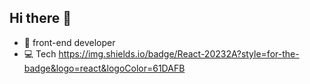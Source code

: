 ## Hi there 👋


- 💬 front-end developer
- :computer: Tech
https://img.shields.io/badge/React-20232A?style=for-the-badge&logo=react&logoColor=61DAFB


<!--
**ckdgus222/ckdgus222** is a ✨ _special_ ✨ repository because its `README.md` (this file) appears on your GitHub profile.

Here are some ideas to get you started:

